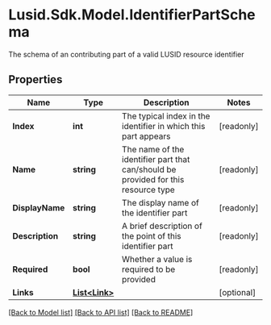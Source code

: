 # Lusid.Sdk.Model.IdentifierPartSchema
The schema of an contributing part of a valid LUSID resource identifier
## Properties

Name | Type | Description | Notes
------------ | ------------- | ------------- | -------------
**Index** | **int** | The typical index in the identifier in which this part appears | [readonly] 
**Name** | **string** | The name of the identifier part that can/should be provided for this resource type | [readonly] 
**DisplayName** | **string** | The display name of the identifier part | [readonly] 
**Description** | **string** | A brief description of the point of this identifier part | [readonly] 
**Required** | **bool** | Whether a value is required to be provided | [readonly] 
**Links** | [**List&lt;Link&gt;**](Link.md) |  | [optional] 

[[Back to Model list]](../README.md#documentation-for-models) [[Back to API list]](../README.md#documentation-for-api-endpoints) [[Back to README]](../README.md)

